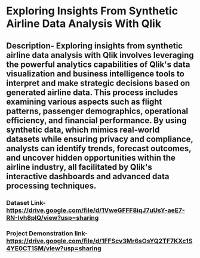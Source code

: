 # Exploring Insights From Synthetic Airline Data Analysis With Qlik
## Description- Exploring insights from synthetic airline data analysis with Qlik involves leveraging the powerful analytics capabilities of Qlik's data visualization and business intelligence tools to interpret and make strategic decisions based on generated airline data. This process includes examining various aspects such as flight patterns, passenger demographics, operational efficiency, and financial performance. By using synthetic data, which mimics real-world datasets while ensuring privacy and compliance, analysts can identify trends, forecast outcomes, and uncover hidden opportunities within the airline industry, all facilitated by Qlik's interactive dashboards and advanced data processing techniques.
### Dataset Link- **https://drive.google.com/file/d/1VweGFFF8iqJ7uUsY-aeE7-RN-Ivh8plQ/view?usp=sharing**
### Project Demonstration link-**https://drive.google.com/file/d/1FFScv3Mr6sOsYQ2TF7KXc1S4YE0CT1SM/view?usp=sharing**
